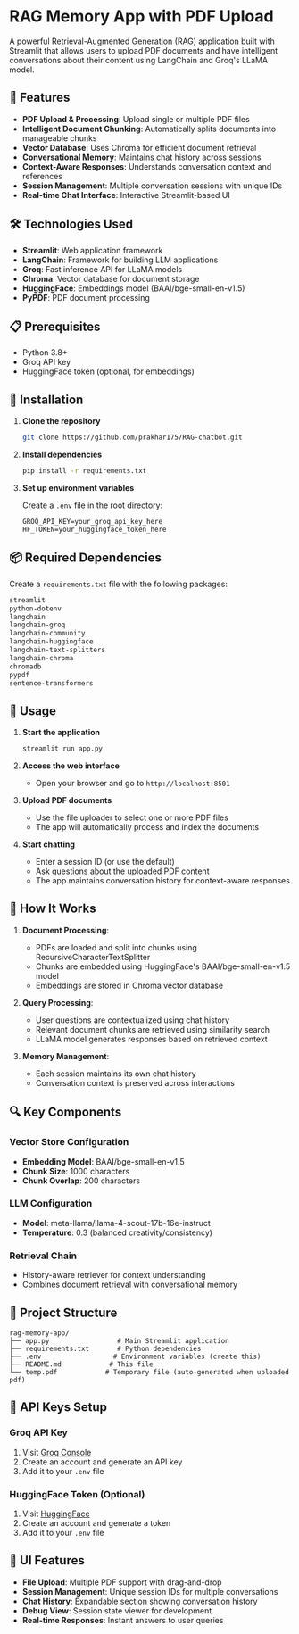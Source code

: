 # RAG Memory App with PDF Upload

A powerful Retrieval-Augmented Generation (RAG) application built with Streamlit that allows users to upload PDF documents and have intelligent conversations about their content using LangChain and Groq's LLaMA model.

## 🚀 Features

- **PDF Upload & Processing**: Upload single or multiple PDF files
- **Intelligent Document Chunking**: Automatically splits documents into manageable chunks
- **Vector Database**: Uses Chroma for efficient document retrieval
- **Conversational Memory**: Maintains chat history across sessions
- **Context-Aware Responses**: Understands conversation context and references
- **Session Management**: Multiple conversation sessions with unique IDs
- **Real-time Chat Interface**: Interactive Streamlit-based UI

## 🛠️ Technologies Used

- **Streamlit**: Web application framework
- **LangChain**: Framework for building LLM applications
- **Groq**: Fast inference API for LLaMA models
- **Chroma**: Vector database for document storage
- **HuggingFace**: Embeddings model (BAAI/bge-small-en-v1.5)
- **PyPDF**: PDF document processing

## 📋 Prerequisites

- Python 3.8+
- Groq API key
- HuggingFace token (optional, for embeddings)

## 🔧 Installation

1. **Clone the repository**
   ```bash
   git clone https://github.com/prakhar175/RAG-chatbot.git
   ```

2. **Install dependencies**
   ```bash
   pip install -r requirements.txt
   ```

3. **Set up environment variables**
   
   Create a `.env` file in the root directory:
   ```env
   GROQ_API_KEY=your_groq_api_key_here
   HF_TOKEN=your_huggingface_token_here
   ```

## 📦 Required Dependencies

Create a `requirements.txt` file with the following packages:

```txt
streamlit
python-dotenv
langchain
langchain-groq
langchain-community
langchain-huggingface
langchain-text-splitters
langchain-chroma
chromadb
pypdf
sentence-transformers
```

## 🚀 Usage

1. **Start the application**
   ```bash
   streamlit run app.py
   ```

2. **Access the web interface**
   - Open your browser and go to `http://localhost:8501`

3. **Upload PDF documents**
   - Use the file uploader to select one or more PDF files
   - The app will automatically process and index the documents

4. **Start chatting**
   - Enter a session ID (or use the default)
   - Ask questions about the uploaded PDF content
   - The app maintains conversation history for context-aware responses

## 🎯 How It Works

1. **Document Processing**: 
   - PDFs are loaded and split into chunks using RecursiveCharacterTextSplitter
   - Chunks are embedded using HuggingFace's BAAI/bge-small-en-v1.5 model
   - Embeddings are stored in Chroma vector database

2. **Query Processing**:
   - User questions are contextualized using chat history
   - Relevant document chunks are retrieved using similarity search
   - LLaMA model generates responses based on retrieved context

3. **Memory Management**:
   - Each session maintains its own chat history
   - Conversation context is preserved across interactions

## 🔍 Key Components

### Vector Store Configuration
- **Embedding Model**: BAAI/bge-small-en-v1.5
- **Chunk Size**: 1000 characters
- **Chunk Overlap**: 200 characters

### LLM Configuration
- **Model**: meta-llama/llama-4-scout-17b-16e-instruct
- **Temperature**: 0.3 (balanced creativity/consistency)

### Retrieval Chain
- History-aware retriever for context understanding
- Combines document retrieval with conversational memory

## 📁 Project Structure

```
rag-memory-app/
├── app.py                 # Main Streamlit application
├── requirements.txt       # Python dependencies
├── .env                  # Environment variables (create this)
├── README.md            # This file
└── temp.pdf            # Temporary file (auto-generated when uploaded pdf)
```

## 🔑 API Keys Setup

### Groq API Key
1. Visit [Groq Console](https://console.groq.com)
2. Create an account and generate an API key
3. Add it to your `.env` file

### HuggingFace Token (Optional)
1. Visit [HuggingFace](https://huggingface.co)
2. Create an account and generate a token
3. Add it to your `.env` file

## 🎨 UI Features

- **File Upload**: Multiple PDF support with drag-and-drop
- **Session Management**: Unique session IDs for multiple conversations
- **Chat History**: Expandable section showing conversation history
- **Debug View**: Session state viewer for development
- **Real-time Responses**: Instant answers to user queries

